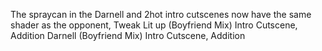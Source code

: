 The spraycan in the Darnell and 2hot intro cutscenes now have the same shader as the opponent, Tweak
Lit up (Boyfriend Mix) Intro Cutscene, Addition
Darnell (Boyfriend Mix) Intro Cutscene, Addition